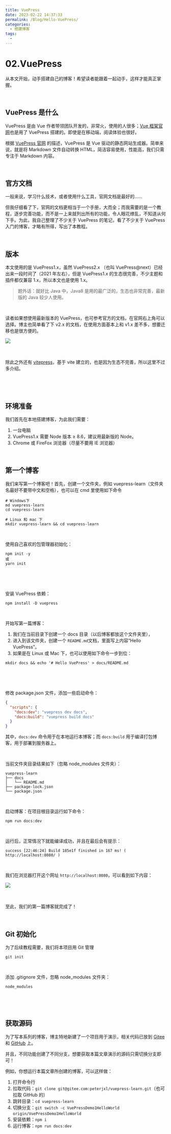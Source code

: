 ```yaml
---
title: VuePress
date: 2023-02-22 14:37:33
permalink: /Blog/Hello-VuePress/
categories:
  - 搭建博客
tags:
  - 
---
```

# 02.VuePress

从本文开始，动手搭建自己的博客！希望读者能跟着一起动手，这样才能真正掌握。

‍<!-- more -->

## VuePress 是什么

VuePress 是由 Vue 作者带领团队开发的，非常火，使用的人很多；[Vue 框架官网](https://cn.vuejs.org/)也是用了 VuePress 搭建的。即使是在移动端，阅读体验也很好。

根据 [VuePress 官网](https://vuepress.vuejs.org/zh/) 的描述，VuePress 是 Vue 驱动的静态网站生成器。简单来说，就是将 Markdown 文件自动转换 HTML，简洁容易使用，性能高，我们只需专注于 Markdown 内容。

‍

## 官方文档

一般来说，学习什么技术，或者使用什么工具，官网文档是最好的……

但我仔细看了下，官网的文档更相当于一个手册，大而全；而我需要的是一个教程，逐步完善功能，而不是一上来就列出所有的功能，令人眼花缭乱，不知道从何下手。为此，我自己整理了不少关于 VuePress 的笔记，看了不少关于 VuePress 入门的博客，才略有所得，写出了本教程。

‍

## 版本

本文使用的是 VuePress1.x，虽然 VuePress2.x （也叫 VuePress@next）已经出来一段时间了（2021 年左右），但是 VuePress1.x 的生态很完善，不少主题和插件都仅兼容 1.x，所以本文也是使用 1.x。

> 题外话：就好比 Java 中，Java8 是用的最广泛的，生态也非常完善，最新版的 Java 较少人使用。

‍

读者如果想使用最新版本的 VuePress，也可参考官方的文档，在官网右上角可以选择。博主也简单看了下 v2.x 的文档，在使用方面基本上和 v1.x 差不多，想要迁移也是很方便的。

​![](https://image.peterjxl.com/blog/image-20230212220538-502oirv.png)

‍

除此之外还有 [vitepress](https://vitepress.vuejs.org/)，基于 vite 建立的，也是因为生态不完善，所以这里不过多介绍。

‍

‍

## 环境准备

我们首先在本地搭建博客，为此我们需要：

1. 一台电脑
2. VuePress1.x 需要 Node 版本 ≥ 8.6，建议用最新版的 Node。
3. Chrome 或 FireFox 浏览器（尽量不要用 IE 浏览器）

‍

## 第一个博客

我们来写第一个博客吧！首先，创建一个文件夹，例如 vuepress-learn（文件夹名最好不要带中文和空格），也可以在 cmd 里使用如下命令

```shell
# Windows下
md vuepress-learn 
cd vuepress-learn

# Linux 和 mac 下
mkdir vuepress-learn && cd vuepress-learn
```

‍

使用自己喜欢的包管理器初始化：

```shell
npm init -y
或
yarn init
```

‍

‍

安装 VuePress 依赖：

```shell
npm install -D vuepress
```

‍

开始写第一篇博客：

1. 我们在当前目录下创建一个 docs 目录（以后博客都放这个文件夹里），
2. 进入到该文件夹，创建一个 `README.md` ​文档，里面写上内容“Hello VuePress”。
3. 如果是在 Linux 或 Mac 下，也可以使用如下命令一步到位：

```shell
mkdir docs && echo '# Hello VuePress' > docs/README.md
```

‍

‍

修改 package.json 文件，添加一些启动命令：

```json
{
  "scripts": {
    "docs:dev": "vuepress dev docs",
    "docs:build": "vuepress build docs"
  }
}
```

其中，`docs:dev`​ 命令用于在本地运行本博客；而 `docs:build`​ 用于编译打包博客，用于部署到服务器上。

‍

当前文件夹目录结果如下（忽略 node_modules 文件夹）：

```shell
vuepress-learn
├── docs
│   └── README.md
├── package-lock.json
└── package.json
```

‍

启动博客：在项目根目录运行如下命令：

```shell
npm run docs:dev
```

‍

运行后，正常情况下就能编译成功，并且在最后会有提示：

```shell
success [22:46:24] Build 185e1f finished in 167 ms! ( http://localhost:8080/ )
```

‍

我们在浏览器打开这个网址 `http://localhost:8080`​，可以看到如下内容：

​​![](https://image.peterjxl.com/blog/image-20230212224901-7huivbh.png)​​

‍

至此，我们的第一篇博客就完成了！

‍

## Git 初始化

为了后续教程需要，我们将本项目用 Git 管理

```shell
git init
```

‍

添加 .gitignore 文件，忽略 node_modules 文件夹：

```shell
node_modules
```

‍

‍

## 获取源码

为了写本系列的博客，博主特地新建了一个项目用于演示，相关代码已放到 [Gitee](https://gitee.com/peterjxl/vuepress-learn) 和 [GitHub](https://github.com/Peter-JXL/vuepress-learn) 上。

并且，不同功能创建了不同分支，想要获取本篇文章演示的源码只需切换分支即可！

例如，你想运行本篇文章所创建的博客，可以这样做：

1. 打开命令行
2. 拉取代码：`git clone git@gitee.com:peterjxl/vuepress-learn.git`​ （也可拉取 GitHub 的）
3. 跳转目录：`cd vuepress-learn`​
4. 切换分支：`git switch -c VuePressDemo1HelloWorld  origin/VuePressDemo1HelloWorld`​
5. 安装依赖：`npm i`​
6. 运行博客：`npm run docs:dev`​

‍

‍

‍

‍
